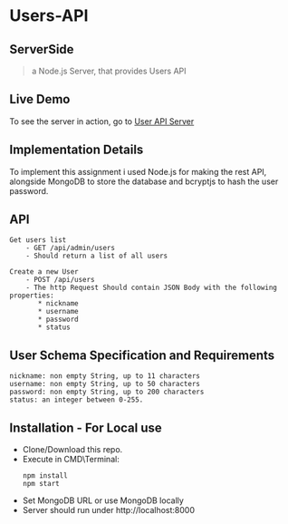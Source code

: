# Users-API

## ServerSide

> a Node.js Server, that provides Users API

## Live Demo
To see the server in action, go to [User API Server](https://users2.herokuapp.com/)

## Implementation Details
To implement this assignment i used Node.js for making the rest API, alongside MongoDB to store the database and bcryptjs to hash the user password.

## API

```
Get users list
    - GET /api/admin/users
    - Should return a list of all users
```


```
Create a new User
    - POST /api/users
    - The http Request Should contain JSON Body with the following properties:
       * nickname
       * username
       * password
       * status
```

## User Schema Specification and Requirements
    nickname: non empty String, up to 11 characters
    username: non empty String, up to 50 characters
    password: non empty String, up to 200 characters
    status: an integer between 0-255.


## Installation - For Local use

  * Clone/Download this repo.
  * Execute in CMD\Terminal:
    ```
    npm install
    npm start
    ``` 
  * Set MongoDB URL or use MongoDB locally
  * Server should run under http://localhost:8000


